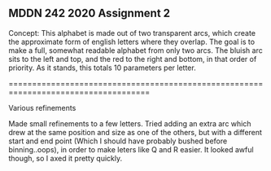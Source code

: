 ## MDDN 242 2020 Assignment 2

Concept:
This alphabet is made out of two transparent arcs, which create the approximate form of english letters where they overlap. The goal is to make a full, somewhat readable alphabet from only two arcs. The bluish arc sits to the left and top, and the red to the right and bottom, in that order of priority. As it stands, this totals 10 parameters per letter.

====================================================================================

Various refinements

Made small refinements to a few letters. Tried adding an extra arc which drew at the same position and size as one of the others, but with a different start and end point (Which I should have probably bushed before binning..oops), in order to make leters like Q and R easier. It looked awful though, so I axed it pretty quickly.
